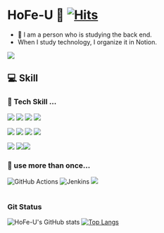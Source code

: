 # HoFe-U 🌱 [![Hits](https://hits.seeyoufarm.com/api/count/incr/badge.svg?url=https%3A%2F%2Fgithub.com%2FHoFe-U&count_bg=%2379C83D&title_bg=%23555555&icon=&icon_color=%23E7E7E7&title=hits&edge_flat=false)](https://hits.seeyoufarm.com)
- 🔭 I am a person who is studying the back end.
- When I study technology, I organize it in Notion.


<a href="https://diagnostic-coreopsis-a46.notion.site/HoFe-U-669277cf1f2f420e843269b409e0b6fc">
  <img src="https://img.shields.io/badge/notion-000000?style=for-the-badge&amp;logo=notion&amp;logoColor=white">
</a>
<br>

## 💻 Skill

### 📕 Tech Skill ...

<img src="https://img.shields.io/badge/JAVA-007396?style=for-the-badge&amp;logo=java&amp;logoColor=white"> <img src="https://img.shields.io/badge/Spring-6DB33F?style=for-the-badge&amp;logo=Spring&amp;logoColor=white"> <img src="https://img.shields.io/badge/springboot-6DB33F?style=for-the-badge&amp;logo=springboot&amp;logoColor=white"> 
<img src="https://img.shields.io/badge/springbatch-6DB33F?style=for-the-badge&amp;logo=Spring&amp;logoColor=white"><br/>

<img src="https://img.shields.io/badge/mysql-4479A1?style=for-the-badge&amp;logo=mysql&amp;logoColor=white"> <img src="https://img.shields.io/badge/hibernate-59666C?style=for-the-badge&amp;logo=hibernate&amp;logoColor=white"> <img src="https://img.shields.io/badge/Jpa-FF0000?style=for-the-badge&amp;logo=Jpa&amp;logoColor=white"> <img src="https://img.shields.io/badge/Querydsl-0769AD?style=for-the-badge&amp;logo=Querydsl&amp;logoColor=white"> 

<img src="https://img.shields.io/badge/html5-E34F26?style=for-the-badge&logo=html5&logoColor=white"> <img src="https://img.shields.io/badge/css-1572B6?style=for-the-badge&logo=css3&logoColor=white"><img src="https://img.shields.io/badge/javascript-F7DF1E?style=for-the-badge&logo=javascript&logoColor=black"> 
  <br>
  
### 🐣 use more than once...
![GitHub Actions](https://img.shields.io/badge/github%20actions-%232671E5.svg?style=for-the-badge&logo=githubactions&logoColor=white)
![Jenkins](https://img.shields.io/badge/jenkins-%232C5263.svg?style=for-the-badge&logo=jenkins&logoColor=white)
<img src="https://img.shields.io/badge/redis-DC382D?style=for-the-badge&amp;logo=redis&amp;logoColor=white"><br/>


#
### Git Status
![HoFe-U's GitHub stats](https://github-readme-stats.vercel.app/api?username=HoFe-U&show_icons=true&theme=radical)
[![Top Langs](https://github-readme-stats.vercel.app/api/top-langs/?username=HoFe-U&layout=compact)](https://github.com/anuraghazra/github-readme-stats)



<!--
**HoFe-U/HoFe-U** is a ✨ _special_ ✨ repository because its `README.md` (this file) appears on your GitHub profile.

Here are some ideas to get you started:

- 🔭 I’m currently working on ...
- 🌱 I’m currently learning ...
- 👯 I’m looking to collaborate on ...
- 🤔 I’m looking for help with ...
- 💬 Ask me about ...
- 📫 How to reach me: ...
- 😄 Pronouns: ...
- ⚡ Fun fact: ...
-->
